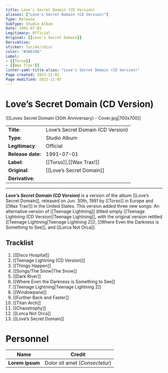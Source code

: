 ```yaml
---
title: Love’s Secret Domain (CD Version)
aliases: ["Love's Secret Domain (CD Version)"]
Type: Release  
SubType: Studio Album
Date: 1991-07-01
Legitimacy: Official
Original: [[Love’s Secret Domain]]
Derivative: 
sticker: lucide//disc
color: "#3867d6"
Label:
- [[Torso]]
- [[Wax Trax!]]
linter-yaml-title-alias: "Love's Secret Domain (CD Version)"
Page created: 2023-11-02
Page modified: 2023-11-07
---
```


# Love’s Secret Domain (CD Version)

![[Loves Secret Domain (30th Anniversary) - Cover.jpg|700x700]]

|  |  |
| --- | --- |
| __Title__: | Love’s Secret Domain (CD Version) |
| __Type__: | Studio Album |
| __Legitimacy__: | Official |
| __Release date:__ | 1991-07-01 |
| __Label:__ | [[Torso]],[[Wax Trax!]] |
| __Original__: | [[Love’s Secret Domain]] |
| __Derivative__: |  |

---

*__Love’s Secret Domain (CD Version)__* is a version of the album [[Love’s Secret Domain]], released on Jun. 30th, 1991 by [[Torso]] in Europe and [[Wax Trax!]] in the United States. This version added three new songs: An alternative version of [[Teenage Lightning]] (titled simply [[Teenage Lightning (CD Version)|Teenage Lightning]], with the original version retitled [[Teenage Lightning|Teenage Lightning 2]]), [[Where Even the Darkness is Something to See]], and [[Lorca Not Orca]].

## Tracklist
1. [[Disco Hospital]]
2. [[Teenage Lightning (CD Version)]]
3. [[Things Happen]]
4. [[Songs/The Snow|The Snow]]
5. [[Dark River]]
6. [[Where Even the Darkness is Something to See]]
7. [[Teenage Lightning|Teenage Lightning 2]]
8. [[Windowpane]]
9. [[Further Back and Faster]]
10. [[Titan Arch]]
11. [[Chaostrophy]]
12. [[Lorca Not Orca]]
13. [[Love’s Secret Domain]]

# Personnel

| __Name__ |__Credit__ |
| --- | --- |
|__Lorem ipsum__|Dolor sit amet (*Consectetur*)|

[^1]:
